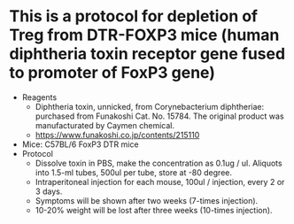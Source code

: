 # This is a protocol for depletion of Treg from DTR-FOXP3 mice (human diphtheria toxin receptor gene fused to promoter of FoxP3 gene)

* Reagents
  * Diphtheria toxin, unnicked, from Corynebacterium diphtheriae: purchased from Funakoshi Cat. No. 15784. The original product was manufacturated by Caymen chemical.
  * https://www.funakoshi.co.jp/contents/215110
* Mice: C57BL/6 FoxP3 DTR mice
* Protocol
  * Dissolve toxin in PBS, make the concentration as 0.1ug / ul. Aliquots into 1.5-ml tubes, 500ul per tube, store at -80 degree.
  * Intraperitoneal injection for each mouse, 100ul / injection, every 2 or 3 days.
  * Symptoms will be shown after two weeks (7-times injection). 
  * 10-20% weight will be lost after three weeks (10-times injection).
